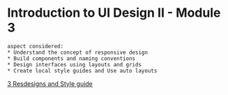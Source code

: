 # Introduction to UI Design II - Module 3
	aspect considered:
	* Understand the concept of responsive design
    * Build components and naming conventions
    * Design interfaces using layouts and grids
    * Create local style guides and Use auto layouts


[3 Resdesigns and Style guide](https://www.figma.com/file/94XhXmF2V09suMWBcxVQIf/module-2?node-id=7%3A306)